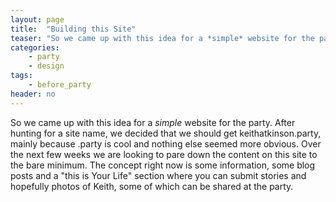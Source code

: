 ```yaml
---
layout: page
title:  "Building this Site"
teaser: "So we came up with this idea for a *simple* website for the party.  After hunting for a site name, we decided..."
categories:
    - party
    - design
tags:
    - before_party
header: no
---
```


So we came up with this idea for a *simple* website for the party.  After hunting for a site name, we decided that we should get keithatkinson.party, mainly because .party is cool and nothing else seemed more obvious.
Over the next few weeks we are looking to pare down the content on this site to the bare minimum.  The concept right now is some information, some blog posts and a "this is Your Life" section where you can submit stories
and hopefully photos of Keith, some of which can be shared at the party.

